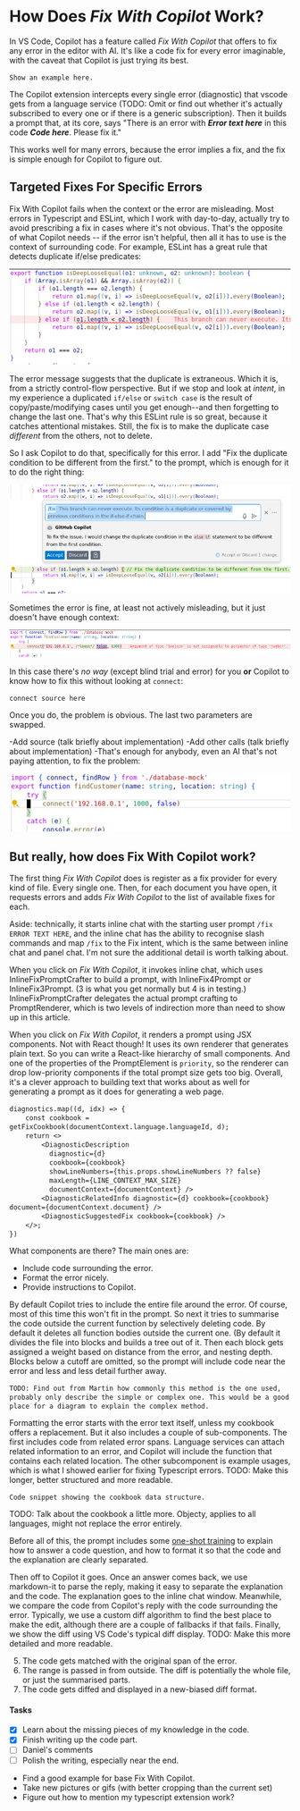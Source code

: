 # How Does *Fix With Copilot* Work?
In VS Code, Copilot has a feature called *Fix With Copilot* that offers to fix any error in the editor with AI. It's like a code fix for every error imaginable, with the caveat that Copilot is just trying its best.

	Show an example here.
	
The Copilot extension intercepts every single error (diagnostic) that vscode gets from a language service
(TODO: Omit or find out whether it's actually subscribed to every one or if there is a generic subscription).
Then it builds a prompt that, at its core, says "There is an error with ***Error text here*** in this code ***Code here***. Please fix it."

This works well for many errors, because the error implies a fix, and the fix is simple enough for Copilot to figure out. 

## Targeted Fixes For Specific Errors
Fix With Copilot fails when the context or the error are misleading. Most errors in Typescript and ESLint, which I work with day-to-day, actually try to avoid prescribing a fix in cases where it's not obvious. That's the opposite of what Copilot needs -- if the error isn't helpful, then all it has to use is the context of surrounding code. For example, ESLint has a great rule that detects duplicate if/else predicates:

![Invoking AI](images/ai-no-dupe-if-1.png)

The error message suggests that the duplicate is extraneous. Which it is, from a strictly control-flow perspective. But if we stop and look at *intent*, in my experience a duplicated `if/else` or `switch case` is the result of copy/paste/modifying cases until you get enough--and then forgetting to change the last one. That's why this ESLint rule is so great, because it catches attentional mistakes. Still, the fix is to make the duplicate case *different* from the others, not to delete.

So I ask Copilot to do that, specifically for this error. I add "Fix the duplicate condition to be different from the first." to the prompt, which is enough for it to do the right thing:
	
![After AI](images/ai-no-dupe-if-2.png)

Sometimes the error is fine, at least not actively misleading, but it just doesn't have enough context:
	
![Invoking AI](images/ai-bad-call-1.png)

In this case there's *no way* (except blind trial and error) for you **or** Copilot to know how to fix this without looking at `connect`:

	connect source here
Once you do, the problem is obvious. The last two parameters are swapped.

-Add source (talk briefly about implementation)
-Add other calls (talk briefly about implementation)
-That's enough for anybody, even an AI that's not paying attention, to fix the problem:

![After AI](images/ai-bad-call-2.png)


## But really, how does Fix With Copilot work?

The first thing *Fix With Copilot* does is register as a fix provider for every kind of file. Every single one. Then, for each document you have open, it requests errors and adds *Fix With Copilot* to the list of available fixes for each.
<!-- see inlineChatCommand.ts:registerInlineChatCommands
and inlineChatCodeActions.ts:QuickFixesProvider -->

<!-- TODO: cut these two paragraphs -->
Aside: technically, it starts inline chat with the starting user prompt `/fix ERROR TEXT HERE`, and the inline chat has the ability to recognise slash commands and map `/fix` to the Fix intent, which is the same between inline chat and panel chat. I'm not sure the additional detail is worth talking about.

When you click on *Fix With Copilot*, it invokes inline chat, which uses InlineFixPromptCrafter to build a prompt, with InlineFix4Prompt or InlineFix3Prompt. (3 is what you get normally but 4 is in testing.)
InlineFixPromptCrafter delegates the actual prompt crafting to PromptRenderer, which is two levels of indirection more than need to show up in this article.
<!-- InlineFixPromptCrafter, PromptRenderer and *more* actually render the components and interact with the inline chat, but I am writing this to elide the non-prompt interfacing for starters.  -->

When you click on *Fix With Copilot*, it renders a prompt using JSX components. Not with React though! It uses its own renderer that generates plain text. So you can write a React-like hierarchy of small components. And one of the properties of the PromptElement is `priority`, so the renderer can drop low-priority components  if the total prompt size gets too big. Overall, it's a clever approach to building text that works about as well for generating a prompt as it does for generating a web page.
<!-- see inlineChatFix4Prompt.tsx (old version for now) -->

```tsx
diagnostics.map((d, idx) => {
    const cookbook = getFixCookbook(documentContext.language.languageId, d);
    return <>
        <DiagnosticDescription 
          diagnostic={d} 
          cookbook={cookbook} 
          showLineNumbers={this.props.showLineNumbers ?? false} 
          maxLength={LINE_CONTEXT_MAX_SIZE} 
          documentContext={documentContext} />
        <DiagnosticRelatedInfo diagnostic={d} cookbook={cookbook} document={documentContext.document} />
        <DiagnosticSuggestedFix cookbook={cookbook} />
    </>;
})
```

What components are there? The main ones are:

- Include code surrounding the error.
- Format the error nicely.
- Provide instructions to Copilot.

By default Copilot tries to include the entire file around the error. Of course, most of this time this won't fit in the prompt. So next it tries to summarise the code outside the current function by selectively deleting code. By default it deletes all function bodies outside the current one.
(By default it divides the file into blocks and builds a tree out of it. Then each block gets assigned a weight based on distance from the error, and nesting depth. Blocks below a cutoff are omitted, so the prompt will include code near the error and less and less detail further away. 

    TODO: Find out from Martin how commonly this method is the one used, probably only describe the simple or complex one. This would be a good place for a diagram to explain the complex method.

Formatting the error starts with the error text itself, unless my cookbook offers a replacement. But it also includes a couple of sub-components. The first includes code from related error spans. Language services can attach related information to an error, and Copilot will include the function that contains each related location. The other subcomponent is example usages, which is what I showed earlier for fixing Typescript errors. TODO: Make this longer, better structured and more readable.

    Code snippet showing the cookbook data structure.

TODO: Talk about the cookbook a little more. Objecty, applies to all languages, might not replace the error entirely.

Before all of this, the prompt includes some [one-shot training](http://useful-link-here.com) to explain how to answer a code question, and how to format it so that the code and the explanation are clearly separated.

Then off to Copilot it goes. Once an answer comes back, we use markdown-it to parse the reply, making it easy to separate the explanation and the code. The explanation goes to the inline chat window. Meanwhile, we compare the code from Copilot's reply with the code surrounding the error. Typically, we use a custom diff algorithm to find the best place to make the edit, although there are a couple of fallbacks if that fails. Finally, we show the diff using VS Code's typical diff display. TODO: Make this more detailed and more readable.

5. The code gets matched with the original span of the error.
6. The range is passed in from outside. The diff is potentially the whole file, or just the summarised parts.
7. The code gets diffed and displayed in a new-biased diff format.
<!-- See editGeneration.ts:generateInlineEditWithUnknownBlock (and callers) -->


#### Tasks
- [x] Learn about the missing pieces of my knowledge in the code.
- [x] Finish writing up the code part.
- [ ] Daniel's comments
- [ ] Polish the writing, especially near the end.
- Find a good example for base Fix With Copilot.
- Take new pictures or gifs (with better cropping than the current set)
- Figure out how to mention my typescript extension work?

